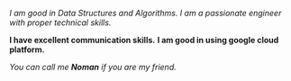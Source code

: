*I am good in Data Structures and Algorithms.*
_I am a passionate engineer with proper technical skills._

**I have excellent communication skills.**
__I am good in using google cloud platform.__

_You can call me **Noman** if you are my friend._
